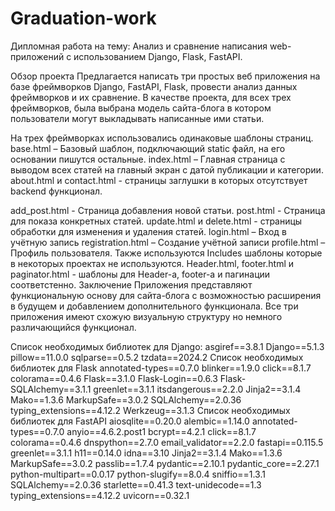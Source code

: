 # Graduation-work
Дипломная работа на тему: Анализ и сравнение написания web-приложений с использованием Django, Flask, FastAPI.

Обзор проекта
Предлагается написать три простых веб приложения на базе фреймворков Django, FastAPI, Flask, провести анализ данных фреймворков и их сравнение. 
В качестве проекта, для всех трех фреймворков, была выбрана модель сайта-блога в котором пользователи могут выкладывать написанные ими статьи. 


На трех фреймворках использовались одинаковые шаблоны страниц.
base.html – Базовый шаблон, подключающий static файл, на его основании пишутся остальные. 
index.html – Главная страница с выводом всех статей на главный экран с датой публикации и категории.
about.html и contact.html - страницы заглушки в которых отсутствует backend функционал.

add_post.html - Страница добавления новой статьи.
post.html - Страница для показа конкретных статей.
update.html и delete.html - страницы обработки для изменения и удаления статей.
login.html – Вход в учётную запись
registration.html – Создание учётной записи
profile.html – Профиль пользователя.
Также используются Includes шаблоны которые в некоторых проектах не используются.
Header.html, footer.html и paginator.html - шаблоны для Header-а, footer-а и пагинации соответстенно.
Заключение
Приложения представляют функциональную основу для сайта-блога с возможностью расширения в будущем и добавлением дополнительного функционала. Все три приложения имеют схожую визуальную структуру но немного различающийся функционал.


Список необходимых библиотек для Django:
asgiref==3.8.1
Django==5.1.3
pillow==11.0.0
sqlparse==0.5.2
tzdata==2024.2
Список необходимых библиотек для Flask
annotated-types==0.7.0
blinker==1.9.0
click==8.1.7
colorama==0.4.6
Flask==3.1.0
Flask-Login==0.6.3
Flask-SQLAlchemy==3.1.1
greenlet==3.1.1
itsdangerous==2.2.0
Jinja2==3.1.4
Mako==1.3.6
MarkupSafe==3.0.2
SQLAlchemy==2.0.36
typing_extensions==4.12.2
Werkzeug==3.1.3
Список необходимых библиотек для FastAPI
aiosqlite==0.20.0
alembic==1.14.0
annotated-types==0.7.0
anyio==4.6.2.post1
bcrypt==4.2.1
click==8.1.7
colorama==0.4.6
dnspython==2.7.0
email_validator==2.2.0
fastapi==0.115.5
greenlet==3.1.1
h11==0.14.0
idna==3.10
Jinja2==3.1.4
Mako==1.3.6
MarkupSafe==3.0.2
passlib==1.7.4
pydantic==2.10.1
pydantic_core==2.27.1
python-multipart==0.0.17
python-slugify==8.0.4
sniffio==1.3.1
SQLAlchemy==2.0.36
starlette==0.41.3
text-unidecode==1.3
typing_extensions==4.12.2
uvicorn==0.32.1
